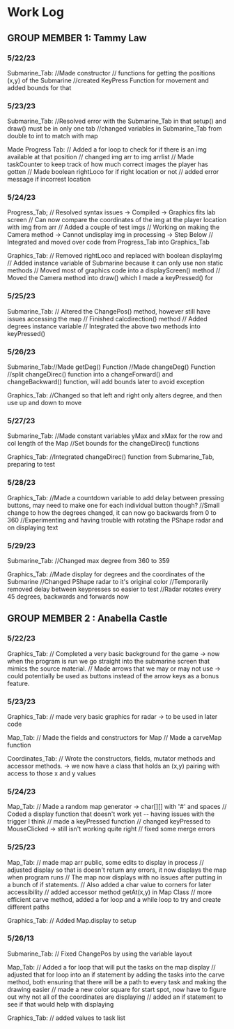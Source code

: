 # Work Log

## GROUP MEMBER 1: Tammy Law

### 5/22/23
Submarine_Tab: //Made constructor
               // functions for getting the positions (x,y) of the Submarine
               //created KeyPress Function for movement and added bounds for that

### 5/23/23
Submarine_Tab: //Resolved error with the Submarine_Tab in that setup() and draw() must be in only one tab
               //changed variables in Submarine_Tab from double to int to match with map

Made Progress Tab: // Added a for loop to check for if there is an img available at that position
                   // changed img arr to img arrlist
                   // Made taskCounter to keep track of how much correct images the player has gotten
                   // Made boolean rightLoco for if right location or not
                   // added error message if incorrest location

### 5/24/23
Progress_Tab; // Resolved syntax issues -> Compiled -> Graphics fits lab screen
              // Can now compare the coordinates of the img at the player location with img from arr
              // Added a couple of test imgs
              // Working on making the Camera method -> Cannot undisplay img in processing -> Step Below
              // Integrated and moved over code from Progress_Tab into Graphics_Tab

Graphics_Tab: // Removed rightLoco and replaced with boolean displayImg
              // Added instance variable of Submarine because it can only use non static methods
              // Moved most of graphics code into a displayScreen() method
              // Moved the Camera method into draw() which I made a keyPressed() for

### 5/25/23
Submarine_Tab: // Altered the ChangePos() method, however still have issues accessing the map
               // Finished calcdirection() method
               // Added degrees instance variable
               // Integrated the above two methods into keyPressed()

### 5/26/23
Submarine_Tab://Made getDeg() Function
              //Made changeDeg() Function
              //split changeDirec() function into a changeForward() and changeBackward() function, will add bounds later to avoid exception

Graphics_Tab: //Changed so that left and right only alters degree, and then use up and down to move

### 5/27/23
Submarine_Tab: //Made constant variables yMax and xMax for the row and col length of the Map
               //Set bounds for the changeDirec() functions

Graphics_Tab: //Integrated changeDirec() function from Submarine_Tab, preparing to test

### 5/28/23
Graphics_Tab: //Made a countdown variable to add delay between pressing buttons, may need to make one for each individual button though?
              //Small change to how the degrees changed, it can now go backwards from 0 to 360
              //Experimenting and having trouble with rotating the PShape radar and on displaying text

### 5/29/23
Submarine_Tab: //Changed max degree from 360 to 359

Graphics_Tab: //Made display for degrees and the coordinates of the Submarine
              //Changed PShape radar to it's original color
              //Temporarily removed delay between keypresses so easier to test
              //Radar rotates every 45 degrees, backwards and forwards now

## GROUP MEMBER 2 : Anabella Castle

### 5/22/23

Graphics_Tab: // Completed a very basic background for the game -> now when the program is run we go straight into the submarine screen that mimics the source material.
              // Made arrows that we may or may not use -> could potentially be used as buttons instead of the arrow keys as a bonus feature.

### 5/23/23

Graphics_Tab: // made very basic graphics for radar -> to be used in later code

Map_Tab:  // Made the fields and constructors for Map
          // Made a carveMap function

Coordinates_Tab: // Wrote the constructors, fields, mutator methods and accessor methods. -> we now have a class that holds an (x,y) pairing with access to those x and y values

### 5/24/23

Map_Tab:  // Made a random map generator -> char[][] with '#' and spaces
          // Coded a display function that doesn't work yet -- having issues with the trigger I think
          // made a keyPressed function
          // changed keyPressed to MouseClicked -> still isn't working quite right
          // fixed some merge errors

### 5/25/23

Map_Tab:  // made map arr public, some edits to display in process
          // adjusted display so that is doesn't return any errors, it now displays the map when program runs
          // The map now displays with no issues after putting in a bunch of if statements.
          // Also added a char value to corners for later accessibility
          // added accessor method getAt(x,y) in Map Class
          // more efficient carve method, added a for loop and a while loop to try and create different paths

Graphics_Tab: // Added Map.display to setup

### 5/26/13

Submarine_Tab: // Fixed ChangePos by using the variable layout

Map_Tab:  // Added a for loop that will put the tasks on the map display
          // adjusted that for loop into an if statement by adding the tasks into the carve method, both ensuring that there will be a path to every task and making the drawing easier
          // made a new color square for start spot, now have to figure out why not all of the coordinates are displaying
          // added an if statement to see if that would help with displaying

Graphics_Tab: // added values to task list
